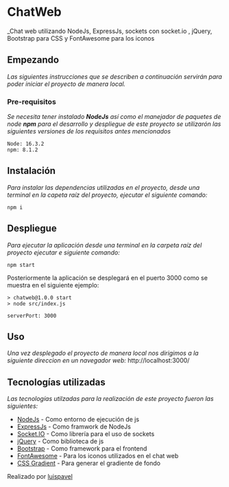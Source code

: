# ChatWeb
_Chat web utilizando NodeJs, ExpressJs, sockets con socket.io , jQuery, Bootstrap para CSS y FontAwesome para los iconos

## Empezando
_Las siguientes instrucciones que se describen a continuación servirán para poder iniciar el proyecto de manera local._

### Pre-requisitos
_Se necesita tener instalado **NodeJs** así como el manejador de paquetes de node **npm** para el desarrollo y despliegue de este proyecto se utilizarón las siguientes versiones de los requisitos antes mencionados_

```
Node: 16.3.2
npm: 8.1.2 
```

## Instalación
_Para instalar las dependencias utilizadas en el proyecto, desde una terminal en la capeta raíz del proyecto, ejecutar el siguiente comando:_
```
npm i
```

## Despliegue
_Para ejecutar la aplicación desde una terminal en la carpeta raíz del proyecto ejecutar e siguiente comando:_
```
npm start
```
Posteriormente la aplicación se desplegará en el puerto 3000 como se muestra en el siguiente ejemplo:
```
> chatweb@1.0.0 start
> node src/index.js

serverPort: 3000
```

## Uso
_Una vez desplegado el proyecto de manera local nos dirigimos a la siguiente direccion en un navegador web:_ http://localhost:3000/

## Tecnologías utilizadas
_Las tecnologías utilzadas para la realización de este proyecto fueron las siguientes:_
* [NodeJs](https://nodejs.org/en/) - Como entorno de ejecución de js
* [ExpressJs](https://expressjs.com/) - Como framwork de NodeJs
* [Socket.IO](https://socket.io/) - Como librería para el uso de sockets
* [jQuery](https://jquery.com/) - Como biblioteca de js
* [Bootstrap](https://nodejs.org/en/) - Como framework para el frontend
* [FontAwesome](https://nodejs.org/en/) - Para los iconos utilizados en el chat web
* [CSS Gradient](https://cssgradient.io/) - Para generar el gradiente de fondo


Realizado por [luispavel](https://github.com/luispavel) 